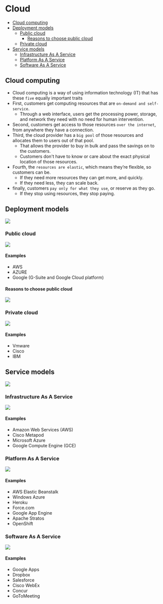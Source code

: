 # Cloud
- [Cloud computing](#cloud-computing)
- [Deployment models](#deployment-models)
  - [Public cloud](#public-cloud)
    - [Reasons to choose public cloud](#reasons-to-choose-public-cloud)
  - [Private cloud](#private-cloud)
- [Service models](#service-models)
  - [Infrastructure As A Service](#infrastructure-as-a-service)
  - [Platform As A Service](#platform-as-a-service)
  - [Software As A Service](#software-as-a-service)
## Cloud computing
- Cloud computing is a way of using information technology (IT) that has these `five` equally important traits
- First, customers get computing resources that are `on-demand and self-service`.
  - Through a web interface, users get the processing power, storage, and network they need with no need for human intervention.
- Second, customers get access to those resources `over the internet`, from anywhere they have a connection.
- Third, the cloud provider has a `big pool` of those resources and allocates them to users out of that pool.
  - That allows the provider to buy in bulk and pass the savings on to the customers.
  - Customers don't have to know or care about the exact physical location of those resources.
- Fourth, the `resources are elastic`, which means they’re flexible, so customers can be.
  - If they need more resources they can get more, and quickly.
  - If they need less, they can scale back.
- finally, customers `pay only for what they use`, or reserve as they go.
  - If they stop using resources, they stop paying.
## Deployment models
<img src="images/deployment_models.png">

### Public cloud
<img src="images/public_cloud.png">

#### Examples
- AWS
- AZURE
- Google (G-Suite and Google Cloud platform)

#### Reasons to choose public cloud
<img src="images/reasons_to_choose_public_cloud.png">

### Private cloud
<img src="images/private_cloud.png">

#### Examples
- Vmware
- Cisco
- IBM
 
## Service models
<img src="images/service_models.png">

### Infrastructure As A Service
<img src="images/iaas.png">

#### Examples
- Amazon Web Services (AWS)
- Cisco Metapod
- Microsoft Azure
- Google Compute Engine (GCE)

### Platform As A Service
<img src="images/paas.png">

#### Examples
- AWS Elastic Beanstalk
- Windows Azure
- Heroku
- Force.com
- Google App Engine
- Apache Stratos
- OpenShift

### Software As A Service
<img src="images/saas.png">

#### Examples
- Google Apps
- Dropbox
- Salesforce
- Cisco WebEx
- Concur
- GoToMeeting
